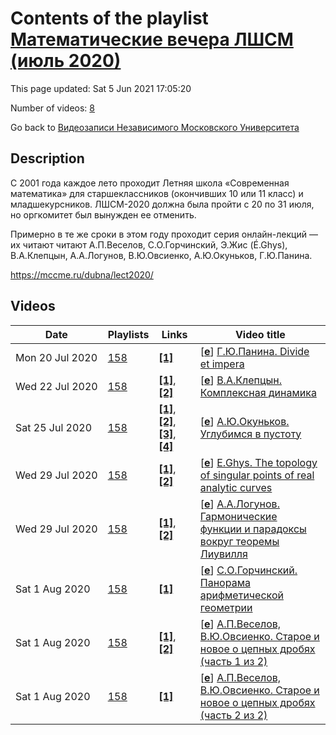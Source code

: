 # Contents of the playlist [Математические вечера ЛШСМ (июль 2020)](https://www.youtube.com/playlist?list=PLp9ABVh6_x4ET5so529u3C129XqkY8Gn_)

This page updated: Sat 5 Jun 2021 17:05:20

Number of videos: [8](#videos)

Go back to [Видеозаписи Независимого Московского Университета](../README.md)

## Description

С 2001 года каждое лето проходит Летняя школа «Современная математика» для старшеклассников (окончивших 10 или 11 класс) и младшекурсников. ЛШСМ-2020 должна была пройти с 20 по 31 июля, но оргкомитет был вынужден ее отменить.

Примерно в те же сроки в этом году проходит серия онлайн-лекций — их читают читают А.П.Веселов, С.О.Горчинский, Э.Жис (É.Ghys), В.А.Клепцын, А.А.Логунов, В.Ю.Овсиенко, А.Ю.Окуньков, Г.Ю.Панина.

<https://mccme.ru/dubna/lect2020/>

## Videos

|Date|Playlists|Links|Video title|
|---|---|---|---|
| Mon&nbsp;20&nbsp;Jul&nbsp;2020 | [158](../playlists/158 "Математические вечера ЛШСМ (июль 2020)") | [**[1]**](https://mccme.ru/dubna/lect2020/) | [[**e**](https://studio.youtube.com/video/xRRNCuxLEyQ/edit "Edit")] [Г.Ю.Панина. Divide et impera](https://www.youtube.com/watch?v=xRRNCuxLEyQ&list=PLp9ABVh6_x4ET5so529u3C129XqkY8Gn_ "20.07.2020, Математические вечера ЛШСМ  https://mccme.ru/dubna/lect2020/") |
| Wed&nbsp;22&nbsp;Jul&nbsp;2020 | [158](../playlists/158 "Математические вечера ЛШСМ (июль 2020)") | [**[1]**](https://mccme.ru/dubna/lect2020/), [**[2]**](https://mccme.ru/dubna/lect2020/notes-kleptsyn.pdf) | [[**e**](https://studio.youtube.com/video/Qw0BItFdSCI/edit "Edit")] [В.А.Клепцын. Комплексная динамика](https://www.youtube.com/watch?v=Qw0BItFdSCI&list=PLp9ABVh6_x4ET5so529u3C129XqkY8Gn_ "22.07.2020, Математические вечера ЛШСМ https://mccme.ru/dubna/lect2020/  Слайды: https://mccme.ru/dubna/lect2020/notes-kleptsyn.pdf") |
| Sat&nbsp;25&nbsp;Jul&nbsp;2020 | [158](../playlists/158 "Математические вечера ЛШСМ (июль 2020)") | [**[1]**](https://mccme.ru/dubna/lect2020/), [**[2]**](https://mccme.ru/dubna/lect2020/notes-okounkov.pdf), [**[3]**](http://www.math.columbia.edu/~okounkov/AMScolloq.pdf), [**[4]**](https://arxiv.org/abs/math/0309074) | [[**e**](https://studio.youtube.com/video/YmjmdlwlWjo/edit "Edit")] [А.Ю.Окуньков. Углубимся в пустоту](https://www.youtube.com/watch?v=YmjmdlwlWjo&list=PLp9ABVh6_x4ET5so529u3C129XqkY8Gn_ "25.07.2020, Математические вечера ЛШСМ https://mccme.ru/dubna/lect2020/  === Записки: https://mccme.ru/dubna/lect2020/notes-okounkov.pdf  Доп. литература: http://www.math.columbia.edu/~okounkov/AMScolloq.pdf https://arxiv.org/abs/math/0309074") |
| Wed&nbsp;29&nbsp;Jul&nbsp;2020 | [158](../playlists/158 "Математические вечера ЛШСМ (июль 2020)") | [**[1]**](https://mccme.ru/dubna/lect2020/), [**[2]**](http://perso.ens-lyon.fr/ghys/promenade/) | [[**e**](https://studio.youtube.com/video/dUqJIdhICDQ/edit "Edit")] [E.Ghys. The topology of singular points of real analytic curves](https://www.youtube.com/watch?v=dUqJIdhICDQ&list=PLp9ABVh6_x4ET5so529u3C129XqkY8Gn_ "27.07.2020, Математические вечера ЛШСМ https://mccme.ru/dubna/lect2020/  See also «A Singular Mathematical Promenade» by E.Ghys, http://perso.ens-lyon.fr/ghys/promenade/ (издание на русском языке готовится)") |
| Wed&nbsp;29&nbsp;Jul&nbsp;2020 | [158](../playlists/158 "Математические вечера ЛШСМ (июль 2020)") | [**[1]**](https://mccme.ru/dubna/lect2020/), [**[2]**](https://mccme.ru/dubna/lect2020/notes-logunov.pdf) | [[**e**](https://studio.youtube.com/video/wuOqN-jfie4/edit "Edit")] [А.А.Логунов. Гармонические функции и парадоксы вокруг теоремы Лиувилля](https://www.youtube.com/watch?v=wuOqN-jfie4&list=PLp9ABVh6_x4ET5so529u3C129XqkY8Gn_ "29.07.2020, Математические вечера ЛШСМ https://mccme.ru/dubna/lect2020/  === Записки: https://mccme.ru/dubna/lect2020/notes-logunov.pdf") |
| Sat&nbsp;1&nbsp;Aug&nbsp;2020 | [158](../playlists/158 "Математические вечера ЛШСМ (июль 2020)") | [**[1]**](https://mccme.ru/dubna/lect2020/) | [[**e**](https://studio.youtube.com/video/qgfLErrnffM/edit "Edit")] [С.О.Горчинский. Панорама арифметической геометрии](https://www.youtube.com/watch?v=qgfLErrnffM&list=PLp9ABVh6_x4ET5so529u3C129XqkY8Gn_ "31.07.2020, Математические вечера ЛШСМ https://mccme.ru/dubna/lect2020/  0:00 Введение 1:58 Арифметические многообразия 10:15 Отступление: что почитать 11:05 Эллиптические кривые 28:32 Отображение Фробениуса 42:54 Модуль Тейта 1:05:08 Теорема Хассе 1:16:40 Дальнейшее развитие 1:29:13 Эллиптические кривые над Q 1:40:47 Прогресс за последние 5 лет 1:43:30 Что такое теория перфектоидов Шольце?") |
| Sat&nbsp;1&nbsp;Aug&nbsp;2020 | [158](../playlists/158 "Математические вечера ЛШСМ (июль 2020)") | [**[1]**](https://mccme.ru/dubna/lect2020/), [**[2]**](https://youtu.be/YmkLnErYNqs) | [[**e**](https://studio.youtube.com/video/KB2AviAiI6Y/edit "Edit")] [А.П.Веселов, В.Ю.Овсиенко. Старое и новое о цепных дробях (часть 1 из 2)](https://www.youtube.com/watch?v=KB2AviAiI6Y&list=PLp9ABVh6_x4ET5so529u3C129XqkY8Gn_ "01.08.2020, Математические вечера ЛШСМ https://mccme.ru/dubna/lect2020/  0:00 Введение. История про Гауэрса 2:23 Разложение числа в цепную дробь 12:13 Уравнение Пелля. Теорема Лагранжа 21:03 Квазиэллиптические интегралы и уравнение Пелля 31:03 Теорема Абеля–Чебышева  Часть 2: https://youtu.be/YmkLnErYNqs") |
| Sat&nbsp;1&nbsp;Aug&nbsp;2020 | [158](../playlists/158 "Математические вечера ЛШСМ (июль 2020)") | [**[1]**](https://mccme.ru/dubna/lect2020/) | [[**e**](https://studio.youtube.com/video/YmkLnErYNqs/edit "Edit")] [А.П.Веселов, В.Ю.Овсиенко. Старое и новое о цепных дробях (часть 2 из 2)](https://www.youtube.com/watch?v=YmkLnErYNqs&list=PLp9ABVh6_x4ET5so529u3C129XqkY8Gn_ "01.08.2020, Математические вечера ЛШСМ https://mccme.ru/dubna/lect2020/  Часть 1: https://youtu.be/KB2AviAiI6Y  0:00 Введение. Квантовые числа Эйлера-Гаусса 3:00 Квантовые цепные дроби 8:10 Цепные дроби и комбинаторика 22:44 Свойства квантовых чисел 32:25 Квантовые квадратичные иррациональности 40:35 Мотивация: кластерные алгебры, инварианты узлов") |
